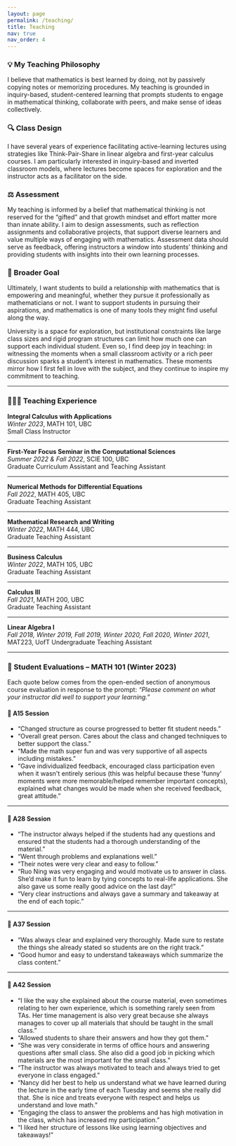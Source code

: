 ```yaml
---
layout: page
permalink: /teaching/
title: Teaching
nav: true
nav_order: 4
---
```


### :bulb: My Teaching Philosophy

I believe that mathematics is best learned by doing, not by passively copying notes or memorizing procedures. My teaching is grounded in inquiry-based, student-centered learning that prompts students to engage in mathematical thinking, collaborate with peers, and make sense of ideas collectively.

### :mag: Class Design

I have several years of experience facilitating active-learning lectures using strategies like Think-Pair-Share in linear algebra and first-year calculus courses. I am particularly interested in inquiry-based and inverted classroom models, where lectures become spaces for exploration and the instructor acts as a facilitator on the side.

### :balance_scale: Assessment

My teaching is informed by a belief that mathematical thinking is not reserved for the “gifted” and that growth mindset and effort matter more than innate ability. I aim to design assessments, such as reflection assignments and collaborative projects, that support diverse learners and value multiple ways of engaging with mathematics. Assessment data should serve as feedback, offering instructors a window into students’ thinking and providing students with insights into their own learning processes.

### :seedling: Broader Goal

Ultimately, I want students to build a relationship with mathematics that is empowering and meaningful, whether they pursue it professionally as mathematicians or not. I want to support students in pursuing their aspirations, and mathematics is one of many tools they might find useful along the way. 

University is a space for exploration, but institutional constraints like large class sizes and rigid program structures can limit how much one can support each individual student. Even so, I find deep joy in teaching: in witnessing the moments when a small classroom activity or a rich peer discussion sparks a student’s interest in mathematics. These moments mirror how I first fell in love with the subject, and they continue to inspire my commitment to teaching.

---
### 👩🏻‍🏫 Teaching Experience

**Integral Calculus with Applications**  
*Winter 2023*, MATH 101, UBC  
Small Class Instructor

---

**First-Year Focus Seminar in the Computational Sciences**  
*Summer 2022 & Fall 2022*, SCIE 100, UBC  
Graduate Curriculum Assistant and Teaching Assistant

---

**Numerical Methods for Differential Equations**  
*Fall 2022*, MATH 405, UBC  
Graduate Teaching Assistant

---

**Mathematical Research and Writing**  
*Winter 2022*, MATH 444, UBC  
Graduate Teaching Assistant

---

**Business Calculus**  
*Winter 2022*, MATH 105, UBC  
Graduate Teaching Assistant

---

**Calculus III**  
*Fall 2021*, MATH 200, UBC  
Graduate Teaching Assistant

---

**Linear Algebra I**  
*Fall 2018, Winter 2019, Fall 2019, Winter 2020, Fall 2020, Winter 2021*, MAT223, UofT 
Undergraduate Teaching Assistant

---

### :memo: Student Evaluations – MATH 101 (Winter 2023)
Each quote below comes from the open-ended section of anonymous course evaluation in response to the prompt: *“Please comment on what your instructor did well to support your learning.”*

#### :large_blue_diamond: A15 Session

- “Changed structure as course progressed to better fit student needs.”
- “Overall great person. Cares about the class and changed techniques to better support the class.”
- “Made the math super fun and was very supportive of all aspects including mistakes.”
- “Gave individualized feedback, encouraged class participation even when it wasn't entirely serious (this was helpful because these 'funny' moments were more memorable/helped remember important concepts), explained what changes would be made when she received feedback, great attitude.”

---

#### :large_blue_diamond: A28 Session

- “The instructor always helped if the students had any questions and ensured that the students had a thorough understanding of the material.”
- “Went through problems and explanations well.”
- “Their notes were very clear and easy to follow.”
- “Ruo Ning was very engaging and would motivate us to answer in class. She’d make it fun to learn by tying concepts to real-life applications. She also gave us some really good advice on the last day!”
- “Very clear instructions and always gave a summary and takeaway at the end of each topic.”

---

#### :large_blue_diamond: A37 Session

- “Was always clear and explained very thoroughly. Made sure to restate the things she already stated so students are on the right track.”
- “Good humor and easy to understand takeaways which summarize the class content.”

---

#### :large_blue_diamond: A42 Session

- “I like the way she explained about the course material, even sometimes relating to her own experience, which is something rarely seen from TAs. Her time management is also very great because she always manages to cover up all materials that should be taught in the small class.”
- “Allowed students to share their answers and how they got them.”
- “She was very considerate in terms of office hours and answering questions after small class. She also did a good job in picking which materials are the most important for the small class.”
- “The instructor was always motivated to teach and always tried to get everyone in class engaged.”
- “Nancy did her best to help us understand what we have learned during the lecture in the early time of each Tuesday and seems she really did that. She is nice and treats everyone with respect and helps us understand and love math.”
- “Engaging the class to answer the problems and has high motivation in the class, which has increased my participation.”
- “I liked her structure of lessons like using learning objectives and takeaways!”
